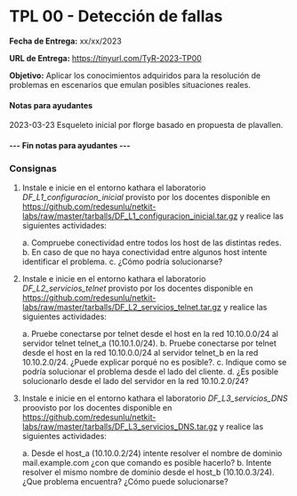 TPL 00 - Detección de fallas
============================

**Fecha de Entrega:** xx/xx/2023

**URL de Entrega:** <https://tinyurl.com/TyR-2023-TP00>

**Objetivo:** Aplicar los conocimientos adquiridos para la resolución de problemas en escenarios que emulan posibles situaciones reales.


#### Notas para ayudantes

2023-03-23 Esqueleto inicial por florge basado en propuesta de plavallen.

#### --- Fin notas para ayudantes ---

### Consignas

1. Instale e inicie en el entorno kathara el laboratorio _DF_L1_configuracion_inicial_ provisto por los docentes disponible en <https://github.com/redesunlu/netkit-labs/raw/master/tarballs/DF_L1_configuracion_inicial.tar.gz> y realice las siguientes actividades:

    a. Compruebe conectividad entre todos los host de las distintas redes.
    b. En caso de que no haya conectividad entre algunos host intente identificar el problema.
    c. ¿Cómo podría solucionarse?
    
2. Instale e inicie en el entorno kathara el laboratorio _DF_L2_servicios_telnet_ provisto por los docentes disponible en <https://github.com/redesunlu/netkit-labs/raw/master/tarballs/DF_L2_servicios_telnet.tar.gz> y realice las siguientes actividades:

    a. Pruebe conectarse por telnet desde el host en la red 10.10.0.0/24 al servidor telnet telnet_a (10.10.1.0/24).
    b. Pruebe conectarse por telnet desde el host en la red 10.10.0.0/24 al servidor telnet_b en la red  10.10.2.0/24. ¿Puede explicar porqué no es posible?.
    c. Indique como se podría solucionar el problema desde el lado del cliente.
    d. ¿Es posible solucionarlo desde el lado del servidor en la red 10.10.2.0/24?
    
3. Instale e inicie en el entorno kathara el laboratorio _DF_L3_servicios_DNS_ proovisto por los docentes disponible en <https://github.com/redesunlu/netkit-labs/raw/master/tarballs/DF_L3_servicios_DNS.tar.gz> y realice las siguientes actividades:

    a. Desde el host_a (10.10.0.2/24) intente resolver el nombre de dominio mail.example.com ¿con que comando es posible hacerlo?
    b. Intente resolver el mismo nombre de dominio desde el host_b (10.10.0.3/24). ¿Que problema encuentra? ¿Cómo puede solucionarse?
